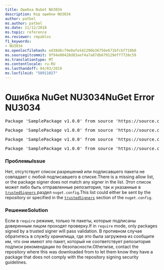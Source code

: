 ```yaml
---
title: Ошибка NuGet NU3034
description: Код ошибки NU3034
author: patbel
ms.author: patbel
ms.date: 11/12/2018
ms.topic: reference
ms.reviewer: rmpablos
f1_keywords:
- NU3034
ms.openlocfilehash: ed38d6c79e0afe542296b36756e671bfcbf710b0
ms.sourcegitcommit: 9f94e00428d83aef4a7a87db679129eff7720c59
ms.translationtype: MT
ms.contentlocale: ru-RU
ms.lasthandoff: 04/03/2019
ms.locfileid: "58911027"
---
```

# <a name="nuget-error-nu3034"></a><span data-ttu-id="ecad3-103">Ошибка NuGet NU3034</span><span class="sxs-lookup"><span data-stu-id="ecad3-103">NuGet Error NU3034</span></span>

<pre>Package 'SamplePackage v1.0.0' from source 'https://source.com/index.json': signatureValidationMode is set to require, so packages are allowed only if signed by trusted signers; however, no trusted signers were specified.</pre>
<pre>Package 'SamplePackage v1.0.0' from source 'https://source.com/index.json': The package signature certificate fingerprint does not match any certificate fingerprint in the allow list.</pre>
<pre>Package 'SamplePackage v1.0.0' from source 'https://source.com/index.json': This repository indicated that all its packages are repository signed; however, it listed no signing certificates.</pre>
<pre>Package 'SamplePackage v1.0.0' from source 'https://source.com/index.json': This package was not repository signed with a certificate listed by this repository.</pre>

### <a name="issue"></a><span data-ttu-id="ecad3-104">Проблемы</span><span class="sxs-lookup"><span data-stu-id="ecad3-104">Issue</span></span>

<span data-ttu-id="ecad3-105">Нет, отсутствует список разрешений или подписавшего пакета не совпадает с любой подписавшего в списке.</span><span class="sxs-lookup"><span data-stu-id="ecad3-105">There is a missing allow list, or the package signer does not match any signer in the list.</span></span> <span data-ttu-id="ecad3-106">Этот список может либо быть отправленные репозитория, так и указанные в [ `trustedSigners` ](../nuget-config-file.md#trustedsigners-section) раздел `nuget.config`.</span><span class="sxs-lookup"><span data-stu-id="ecad3-106">This list could either be sent by the repository or specified in the [`trustedSigners`](../nuget-config-file.md#trustedsigners-section) section of the `nuget.config`.</span></span>

### <a name="solution"></a><span data-ttu-id="ecad3-107">Решение</span><span class="sxs-lookup"><span data-stu-id="ecad3-107">Solution</span></span>

<span data-ttu-id="ecad3-108">Если в `require` режиме, только те пакеты, которые подписаны доверенным лицом проходят проверку.</span><span class="sxs-lookup"><span data-stu-id="ecad3-108">If in `require` mode, only packages signed by a trusted signer will pass validation.</span></span> <span data-ttu-id="ecad3-109">В противном случае обратитесь в службу хранилища, где это была загружена из сообщите им, что они имеют это пакет, который не соответствует репозитория подписи рекомендации по безопасности.</span><span class="sxs-lookup"><span data-stu-id="ecad3-109">Otherwise, contact the repository where this was downloaded from to let them know they have a package that does not comply with the repository signing security guidelines.</span></span>
